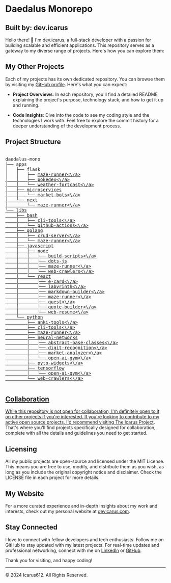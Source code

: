 
# Daedalus Monorepo
## Built by: dev.icarus

Hello there! 👋 I'm dev.icarus, a full-stack developer with a passion for building scalable and efficient applications. This repository serves as a gateway to my diverse range of projects. Here's how you can explore them:

## My Other Projects

Each of my projects has its own dedicated repository. You can browse them by visiting my [GitHub profile](https://github.com/icarus612). Here's what you can expect:

- **Project Overviews**: In each repository, you'll find a detailed README explaining the project's purpose, technology stack, and how to get it up and running.

- **Code Insights**: Dive into the code to see my coding style and the technologies I work with. Feel free to explore the commit history for a deeper understanding of the development process.

## Project Structure
<pre>

daedalus-mono  
├── apps
│   ├── flask
│   │   ├── <a href="/apps/flask/maze-runner">maze-runner<\/a>
│   │   ├── <a href="/apps/flask/pokedex">pokedex<\/a>
│   │   └── <a href="/apps/flask/weather-fortcast">weather-fortcast<\/a>
│   ├── microservices
│   │   └── <a href="/apps/microservices/market-bots">market-bots<\/a>
│   └── next
│       └── <a href="/apps/next/maze-runner">maze-runner<\/a>
└── libs
    ├── bash
    │   ├── <a href="/libs/bash/cli-tools">cli-tools<\/a>
    │   └── <a href="/libs/bash/github-actions">github-actions<\/a>
    ├── golang
    │   ├── <a href="/libs/golang/crud-server">crud-server<\/a>
    │   └── <a href="/libs/golang/maze-runner">maze-runner<\/a>
    ├── javascript
    │   ├── node
    │   │   ├── <a href="/libs/javascript/node/build-scripts">build-scripts<\/a>
    │   │   ├── dots-js
    │   │   ├── <a href="/libs/javascript/node/maze-runner">maze-runner<\/a>
    │   │   └── <a href="/libs/javascript/node/web-crawlers">web-crawlers<\/a>
    │   └── react
    │       ├── <a href="/libs/javascript/react/e-card">e-card<\/a>
    │       ├── <a href="/libs/javascript/react/labyrinth">labyrinth<\/a>
    │       ├── <a href="/libs/javascript/react/markdown-builder">markdown-builder<\/a>
    │       ├── <a href="/libs/javascript/react/maze-runner">maze-runner<\/a>
    │       ├── <a href="/libs/javascript/react/quest">quest<\/a>
    │       ├── <a href="/libs/javascript/react/quote-builder">quote-builder<\/a>
    │       └── <a href="/libs/javascript/react/web-resume">web-resume<\/a>
    └── python
        ├── <a href="/libs/python/anki-tools">anki-tools<\/a>
        ├── <a href="/libs/python/cli-tools">cli-tools<\/a>
        ├── <a href="/libs/python/maze-runner">maze-runner<\/a>
        ├── neural-networks
        │   ├── <a href="/libs/python/neural-networks/abstract-base-classes">abstract-base-classes<\/a>
        │   ├── <a href="/libs/python/neural-networks/digit-recognition">digit-recognition<\/a>
        │   ├── <a href="/libs/python/neural-networks/market-analyzer">market-analyzer<\/a>
        │   └── <a href="/libs/python/neural-networks/open-ai-gym">open-ai-gym<\/a>
        ├── <a href="/libs/python/pyto-widgets">pyto-widgets<\/a>
        ├── tensorflow
        │   └── <a href="/libs/python/tensorflow/open-ai-gym">open-ai-gym<\/a>
        └── <a href="/libs/python/web-crawlers">web-crawlers<\/a>

</pre>
## Collaboration

While this repository is not open for collaboration, I'm definitely open to it on other projects if you're interested. If you're looking to contribute to my active open source projects, I'd recommend visiting [The Icarus Project](https://github.com/the-icarus-project). That's where you'll find projects specifically designed for collaboration, complete with all the details and guidelines you need to get started.

## Licensing

All my public projects are open-source and licensed under the MIT License. This means you are free to use, modify, and distribute them as you wish, as long as you include the original copyright notice and disclaimer. Check the LICENSE file in each project for more details.

## My Website

For a more curated experience and in-depth insights about my work and interests, check out my personal website at [devicarus.com](https://devicarus.com).

## Stay Connected

I love to connect with fellow developers and tech enthusiasts. Follow me on GitHub to stay updated with my latest projects. For real-time updates and professional networking, connect with me on [LinkedIn](https://www.linkedin.com/in/ellis-hogan-99a646161) or [GitHub](https://github.com/icarus612).

Thank you for visiting, and happy coding!

---

© 2024 Icarus612. All Rights Reserved.


